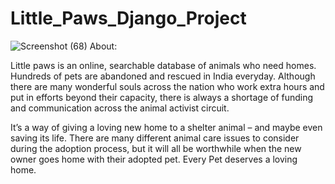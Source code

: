 # Little_Paws_Django_Project
![Screenshot (68)](https://user-images.githubusercontent.com/62648927/118855637-99184380-b8f3-11eb-8b40-2df1c3ee5462.png)
About:


Little paws is an online, searchable database of animals who need homes. Hundreds of pets are abandoned and rescued in India everyday. Although there are many wonderful souls across the nation who work extra hours and put in efforts beyond their capacity, there is always a shortage of funding and communication across the animal activist circuit.


It’s a way of giving a loving new home to a shelter animal – and maybe even saving its life. There are many different animal care issues to consider during the adoption process, but it will all be worthwhile when the new owner goes home with their adopted pet. Every Pet deserves a loving home.
